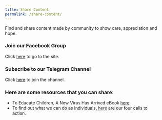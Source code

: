 ```yaml
---
title: Share Content
permalink: /share-content/
---
```


Find and share content made by community to show care, appreciation and hope.

### Join our Facebook Group 
Click <a href="https://www.facebook.com/groups/193720638381555">here</a> to go to the site.
### Subscribe to our Telegram Channel
Click <a href="https://t.me/joinchat/AAAAAE9SFl2mvOXMzmzgyA">here</a> to join the channel.
### Here are some resources that you can share: 
* To Educate Children, A New Virus Has Arrived eBook <a href="https://info.etonhouse.com.sg/a-new-virus-has-arrived-ebook">here</a>
* To find out what we can do as individuals, <a href=/four-calls/>here</a> are our four calls to action.
